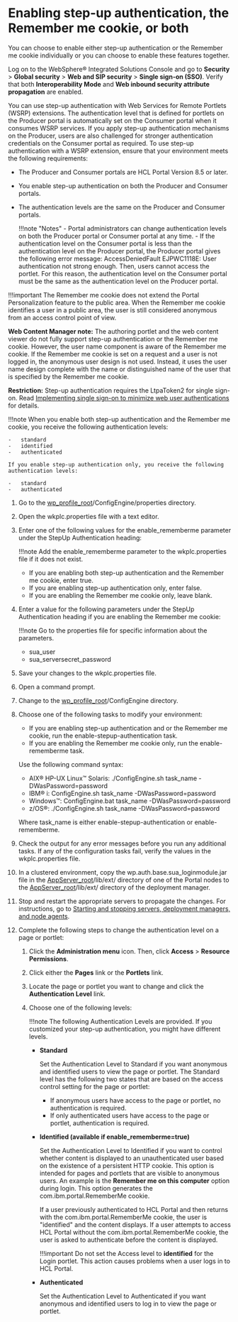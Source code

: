 # Enabling step-up authentication, the Remember me cookie, or both

You can choose to enable either step-up authentication or the Remember me cookie individually or you can choose to enable these features together.

Log on to the WebSphere® Integrated Solutions Console and go to **Security** \> **Global security** \> **Web and SIP security** \> **Single sign-on (SSO)**. Verify that both **Interoperability Mode** and **Web inbound security attribute propagation** are enabled.

You can use step-up authentication with Web Services for Remote Portlets (WSRP) extensions. The authentication level that is defined for portlets on the Producer portal is automatically set on the Consumer portal when it consumes WSRP services. If you apply step-up authentication mechanisms on the Producer, users are also challenged for stronger authentication credentials on the Consumer portal as required. To use step-up authentication with a WSRP extension, ensure that your environment meets the following requirements:

-   The Producer and Consumer portals are HCL Portal Version 8.5 or later.
-   You enable step-up authentication on both the Producer and Consumer portals.
-   The authentication levels are the same on the Producer and Consumer portals.

    !!!note "Notes"
        -   Portal administrators can change authentication levels on both the Producer portal or Consumer portal at any time.
        -   If the authentication level on the Consumer portal is less than the authentication level on the Producer portal, the Producer portal gives the following error message: AccessDeniedFault EJPWC1118E: User authentication not strong enough. Then, users cannot access the portlet. For this reason, the authentication level on the Consumer portal must be the same as the authentication level on the Producer portal.

!!!important
    The Remember me cookie does not extend the Portal Personalization feature to the public area. When the Remember me cookie identifies a user in a public area, the user is still considered anonymous from an access control point of view.

**Web Content Manager note:** The authoring portlet and the web content viewer do not fully support step-up authentication or the Remember me cookie. However, the user name component is aware of the Remember me cookie. If the Remember me cookie is set on a request and a user is not logged in, the anonymous user design is not used. Instead, it uses the user name design complete with the name or distinguished name of the user that is specified by the Remember me cookie.

**Restriction:** Step-up authentication requires the LtpaToken2 for single sign-on. Read [Implementing single sign-on to minimize web user authentications](http://www-01.ibm.com/support/knowledgecenter/SSEQTP_8.5.5/com.ibm.websphere.base.doc/ae/tsec_msso.html) for details.

!!!note
    When you enable both step-up authentication and the Remember me cookie, you receive the following authentication levels:
    
    -   standard
    -   identified
    -   authenticated

    If you enable step-up authentication only, you receive the following authentication levels:
        
    -   standard
    -   authenticated


1.  Go to the [wp\_profile\_root](../../../../../../../guide_me/wpsdirstr.md#wp_profile_root)/ConfigEngine/properties directory.

2.  Open the wkplc.properties file with a text editor.

3.  Enter one of the following values for the enable\_rememberme parameter under the StepUp Authentication heading:

    !!!note
        Add the enable\_rememberme parameter to the wkplc.properties file if it does not exist.

    -   If you are enabling both step-up authentication and the Remember me cookie, enter true.
    -   If you are enabling step-up authentication only, enter false.
    -   If you are enabling the Remember me cookie only, leave blank.

4.  Enter a value for the following parameters under the StepUp Authentication heading if you are enabling the Remember me cookie:

    !!!note
        Go to the properties file for specific information about the parameters.

    -   sua\_user
    -   sua\_serversecret\_password

5.  Save your changes to the wkplc.properties file.

6.  Open a command prompt.

7.  Change to the [wp\_profile\_root](../../../../../../../guide_me/wpsdirstr.md#wp_profile_root)/ConfigEngine directory.

8.  Choose one of the following tasks to modify your environment:

    -   If you are enabling step-up authentication and or the Remember me cookie, run the enable-stepup-authentication task.
    -   If you are enabling the Remember me cookie only, run the enable-rememberme task.

    Use the following command syntax:

    -   AIX® HP-UX Linux™ Solaris: ./ConfigEngine.sh task\_name -DWasPassword=password
    -   IBM® i: ConfigEngine.sh task\_name -DWasPassword=password
    -   Windows™: ConfigEngine.bat task\_name -DWasPassword=password
    -   z/OS®: ./ConfigEngine.sh task\_name -DWasPassword=password

    Where task\_name is either enable-stepup-authentication or enable-rememberme.

9.  Check the output for any error messages before you run any additional tasks. If any of the configuration tasks fail, verify the values in the wkplc.properties file.

10. In a clustered environment, copy the wp.auth.base.sua\_loginmodule.jar file in the [AppServer\_root](../../../../../../../guide_me/wpsdirstr.md#appserver_root)/lib/ext/ directory of one of the Portal nodes to the [AppServer\_root](../../../../../../../guide_me/wpsdirstr.md#appserver_root)/lib/ext/ directory of the deployment manager.

11. Stop and restart the appropriate servers to propagate the changes. For instructions, go to [Starting and stopping servers, deployment managers, and node agents](../../../../../stopstart.md).

12. Complete the following steps to change the authentication level on a page or portlet:

    1.  Click the **Administration menu** icon. Then, click **Access** \> **Resource Permissions**.

    2.  Click either the **Pages** link or the **Portlets** link.

    3.  Locate the page or portlet you want to change and click the **Authentication Level** link.

    4.  Choose one of the following levels:

        !!!note
            The following Authentication Levels are provided. If you customized your step-up authentication, you might have different levels.

        -   **Standard**

            Set the Authentication Level to Standard if you want anonymous and identified users to view the page or portlet. The Standard level has the following two states that are based on the access control setting for the page or portlet:

            -   If anonymous users have access to the page or portlet, no authentication is required.
            -   If only authenticated users have access to the page or portlet, authentication is required.

        -   **Identified \(available if enable\_rememberme=true\)**

            Set the Authentication Level to Identified if you want to control whether content is displayed to an unauthenticated user based on the existence of a persistent HTTP cookie. This option is intended for pages and portlets that are visible to anonymous users. An example is the **Remember me on this computer** option during login. This option generates the com.ibm.portal.RememberMe cookie.

            If a user previously authenticated to HCL Portal and then returns with the com.ibm.portal.RememberMe cookie, the user is "identified" and the content displays. If a user attempts to access HCL Portal without the com.ibm.portal.RememberMe cookie, the user is asked to authenticate before the content is displayed.

            !!!important
                Do not set the Access level to **identified** for the Login portlet. This action causes problems when a user logs in to HCL Portal.

        -   **Authenticated**

            Set the Authentication Level to Authenticated if you want anonymous and identified users to log in to view the page or portlet.



